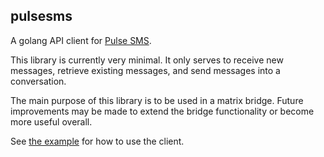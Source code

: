 ## pulsesms

A golang API client for [Pulse SMS](https://home.pulsesms.app/overview/).

This library is currently very minimal. It only serves to receive new messages,
retrieve existing messages, and send messages into a conversation.

The main purpose of this library is to be used in a matrix bridge. Future
improvements may be made to extend the bridge functionality or become more
useful overall.


See [the example](./example/main.go) for how to use the client.


